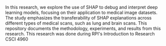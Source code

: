 In this research, we explore the use of SHAP to debug and interpret deep learning models, focusing on their application to medical image datasets. 
The study emphasizes the transferability of SHAP explanations across different types of medical scans, such as lung and brain scans. 
This repository documents the methodology, experiments, and results from this research.
This research was done during  RPI's Introduction to Research CSCI 4960
